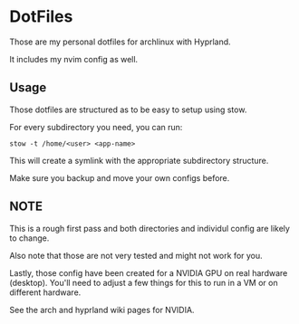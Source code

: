 # DotFiles

Those are my personal dotfiles for archlinux with Hyprland.

It includes my nvim config as well.

## Usage

Those dotfiles are structured as to be easy to setup using stow.

For every subdirectory you need, you can run:
```
stow -t /home/<user> <app-name>
```

This will create a symlink with the appropriate subdirectory structure.

Make sure you backup and move your own configs before.


## NOTE

This is a rough first pass and both directories and individul config are likely to change.

Also note that those are not very tested and might not work for you.

Lastly, those config have been created for a NVIDIA GPU on real hardware (desktop). You'll need to adjust a few things for this to run in a VM or on different hardware.

See the arch and hyprland wiki pages for NVIDIA.
